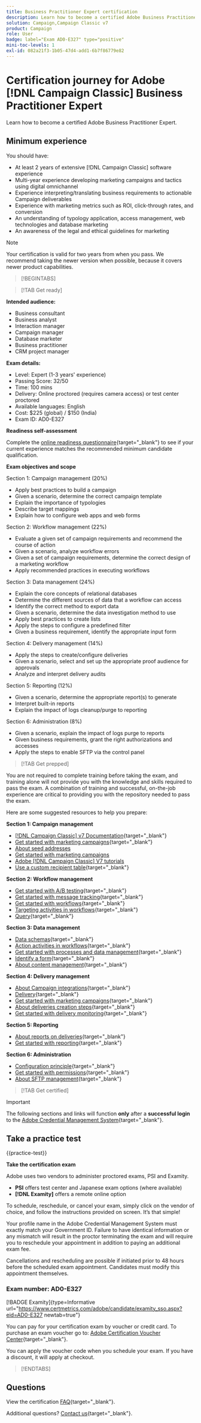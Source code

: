 ```yaml
---
title: Business Practitioner Expert certification
description: Learn how to become a certified Adobe Business Practitioner Expert with [!DNL Campaign Classic].
solution: Campaign,Campaign Classic v7
product: Campaign
role: User
badge: label="Exam AD0-E327" type="positive"
mini-toc-levels: 1
exl-id: 082a21f3-1b05-47d4-add1-6b7f86779e82
---
```

# Certification journey for Adobe [!DNL Campaign Classic] Business Practitioner Expert

Learn how to become a certified Adobe Business Practitioner Expert.

## Minimum experience

You should have:

* At least 2 years of extensive [!DNL Campaign Classic] software experience
* Multi-year experience developing marketing campaigns and tactics using digital omnichannel
* Experience interpreting/translating business requirements to actionable Campaign deliverables
* Experience with marketing metrics such as ROI, click-through rates, and conversion
* An understanding of typology application, access management, web technologies and database marketing
* An awareness of the legal and ethical guidelines for marketing

>[!NOTE]
>
>Your certification is valid for two years from when you pass. We recommend taking the newer version when possible, because it covers newer product capabilities.

>[!BEGINTABS]

>[!TAB Get ready]

**Intended audience:** 

* Business consultant
* Business analyst
* Interaction manager
* Campaign manager
* Database marketer
* Business practitioner
* CRM project manager

**Exam details:**
  
* Level: Expert (1-3 years' experience)
* Passing Score: 32/50
* Time: 100 mins
* Delivery: Online proctored (requires camera access) or test center proctored
* Available languages: English
* Cost: $225 (global) / $150 (India)
* Exam ID: AD0-E327

**Readiness self-assessment**

Complete the [online readiness questionnaire](https://scorpion.caveon.com/launchpad/readiness-questionnaire-for-adobe-campaign-classic-business-practitioner-expert-exam){target="_blank"} to see if your current experience matches the recommended minimum candidate qualification.

**Exam objectives and scope**

Section 1: Campaign management (20%)

* Apply best practices to build a campaign
* Given a scenario, determine the correct campaign template
* Explain the importance of typologies
* Describe target mappings
* Explain how to configure web apps and web forms

Section 2: Workflow management (22%)

* Evaluate a given set of campaign requirements and recommend the course of action
* Given a scenario, analyze workflow errors
* Given a set of campaign requirements, determine the correct design of a marketing workflow
* Apply recommended practices in executing workflows

Section 3: Data management (24%)

* Explain the core concepts of relational databases
* Determine the different sources of data that a workflow can access
* Identify the correct method to export data
* Given a scenario, determine the data investigation method to use
* Apply best practices to create lists
* Apply the steps to configure a predefined filter
* Given a business requirement, identify the appropriate input form

Section 4: Delivery management (14%)

* Apply the steps to create/configure deliveries
* Given a scenario, select and set up the appropriate proof audience for approvals
* Analyze and interpret delivery audits

Section 5: Reporting (12%)

* Given a scenario, determine the appropriate report(s) to generate
* Interpret built-in reports
* Explain the impact of logs cleanup/purge to reporting

Section 6: Administration (8%)

* Given a scenario, explain the impact of logs purge to reports
* Given business requirements, grant the right authorizations and accesses
* Apply the steps to enable SFTP via the control panel

>[!TAB Get prepped]

You are not required to complete training before taking the exam, and training alone will not provide you with the knowledge and skills required to pass the exam. A combination of training and successful, on-the-job experience are critical to providing you with the repository needed to pass the exam.

Here are some suggested resources to help you prepare:

**Section 1: Campaign management**

* [[!DNL Campaign Classic] v7 Documentation](https://experienceleague.adobe.com/docs/campaign-classic/using/campaign-classic-home.html){target="_blank"}
* [Get started with marketing campaigns](https://experienceleague.adobe.com/docs/campaign-classic/using/orchestrating-campaigns/orchestrate-campaigns/setting-up-marketing-campaigns.html){target="_blank"}
* [About seed addresses](https://experienceleague.adobe.com/docs/campaign-classic/using/sending-messages/using-seed-addresses/about-seed-addresses.html)
* [Get started with marketing campaigns](https://experienceleague.adobe.com/docs/campaign-classic/using/orchestrating-campaigns/orchestrate-campaigns/setting-up-marketing-campaigns.html)
* [Adobe [!DNL Campaign Classic] V7 tutorials](https://experienceleague.adobe.com/docs/campaign-classic-learn/tutorials/overview.html)
* [Use a custom recipient table](https://experienceleague.adobe.com/docs/campaign-classic/using/configuring-campaign-classic/use-a-custom-recipient-table/about-custom-recipient-table.html){target="_blank"}

**Section 2: Workflow management**

* [Get started with A/B testing](https://experienceleague.adobe.com/docs/campaign-classic/using/sending-messages/a-b-testing/get-started-a-b-testing.html){target="_blank"}
* [Get started with message tracking](https://experienceleague.adobe.com/docs/campaign-classic/using/sending-messages/tracking-messages/about-message-tracking.html){target="_blank"}
* [Get started with workflows](https://experienceleague.adobe.com/docs/campaign/automation/workflows/introduction/about-workflows.html){target="_blank"}
* [Targeting activities in workflows](https://experienceleague.adobe.com/docs/campaign-classic/using/automating-with-workflows/targeting-activities/about-targeting-activities.html){target="_blank"}
* [Query](https://experienceleague.adobe.com/docs/campaign-classic/using/automating-with-workflows/targeting-activities/query.html){target="_blank"}

**Section 3: Data management**

* [Data schemas](https://experienceleague.adobe.com/docs/campaign-classic/using/configuring-campaign-classic/editing-schemas/data-schemas.html){target="_blank"}
* [Action activities in workflows](https://experienceleague.adobe.com/docs/campaign-classic/using/automating-with-workflows/action-activities/about-action-activities.html){target="_blank"}
* [Get started with processes and data management](https://experienceleague.adobe.com/docs/campaign-standard/using/managing-processes-and-data/get-started-workflows.html){target="_blank"}
* [Identify a form](https://experienceleague.adobe.com/docs/campaign-classic/using/configuring-campaign-classic/input-forms/identifying-a-form.html){target="_blank"}
* [About content management](https://experienceleague.adobe.com/docs/campaign-classic/using/sending-messages/content-management/about-content-management.html){target="_blank"}


**Section 4: Delivery management**

* [About Campaign integrations](https://experienceleague.adobe.com/docs/campaign-standard/using/integrating-with-adobe-cloud/get-started-campaign-integrations.html){target="_blank"}
* [Delivery](https://experienceleague.adobe.com/docs/campaign-classic/using/automating-with-workflows/action-activities/delivery.html){target="_blank"}
* [Get started with marketing campaigns](https://experienceleague.adobe.com/docs/campaign-classic/using/orchestrating-campaigns/orchestrate-campaigns/setting-up-marketing-campaigns.html){target="_blank"}
* [About deliveries creation steps](https://experienceleague.adobe.com/docs/campaign-classic/using/sending-messages/key-steps-when-creating-a-delivery/steps-about-delivery-creation-steps.html){target="_blank"}
* [Get started with delivery monitoring](https://experienceleague.adobe.com/docs/campaign-classic/using/sending-messages/monitoring-deliveries/about-delivery-monitoring.html){target="_blank"}

**Section 5: Reporting**

* [About reports on deliveries](https://experienceleague.adobe.com/docs/campaign-classic/using/reporting/reports-on-deliveries/reports-on-deliveries.html){target="_blank"}
* [Get started with reporting](https://experienceleague.adobe.com/docs/campaign-classic/using/reporting/reporting-in-adobe-campaign/about-adobe-campaign-reporting-tools.html){target="_blank"}

**Section 6: Administration**

* [Configuration principle](https://experienceleague.adobe.com/docs/campaign-classic/using/monitoring-campaign-classic/production-procedures/configuration-principle.html){target="_blank"}
* [Get started with permissions](https://experienceleague.adobe.com/docs/campaign-classic/using/getting-started/permissions/access-management.html){target="_blank"}
* [About SFTP management](https://experienceleague.adobe.com/docs/control-panel/using/sftp-management/about-sftp-management.html){target="_blank"}


>[!TAB Get certified]

>[!IMPORTANT]
>
>The following sections and links will function **only**  after a **successful login** to the [Adobe Credential Management System](https://www.certmetrics.com/adobe){target="_blank"}. 

## Take a practice test

{{practice-test}}

**Take the certification exam**

Adobe uses two vendors to administer proctored exams, PSI and Examity. 

* **PSI** offers test center and Japanese exam options (where available) 
* **[!DNL Examity]** offers a remote online option

To schedule, reschedule, or cancel your exam, simply click on the vendor of choice, and follow the instructions provided on screen. It’s that simple! 

Your profile name in the Adobe Credential Management System must exactly match your Government ID. Failure to have identical information or any mismatch will result in the proctor terminating the exam and will require you to reschedule your appointment in addition to paying an additional exam fee.

Cancellations and rescheduling are possible if initiated prior to 48 hours before the scheduled exam appointment. Candidates must modify this appointment themselves.

### Exam number: AD0-E327

[!BADGE Examity]{type=Informative url="https://www.certmetrics.com/adobe/candidate/examity_sso.aspx?eid=AD0-E327 newtab=true"}

You can pay for your certification exam by voucher or credit card. To purchase an exam voucher go to: [Adobe Certification Voucher Center](https://market.xvoucher.com/adobe/global){target="_blank"}. 

You can apply the voucher code when you schedule your exam. If you have a discount, it will apply at checkout.

>[!ENDTABS]

## Questions

View the certification [FAQ](https://experienceleague.adobe.com/docs/certification/certification/faq.html){target="_blank"}.

Additional questions? [Contact us](mailto:certif@adobe.com){target="_blank"}.
